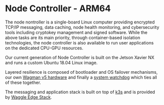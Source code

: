# Node Controller - ARM64

The node nontroller is a single-board Linux computer providing encrypted TCP/IP messaging, data caching, node health monitoring, and cybersecurity tools including cryptokey management and signed software. While the above tasks are its main priority, through container-based isolation technologies, the node controller is also available to run user applications on the dedicated CPU-GPU resources.

Our current generation of Node Controller is built on the Jetson Xavier NX and runs a custom Ubuntu 18.04 Linux image.

Layered resilience is composed of bootloader and OS failover mechanisms, our own [Wagman v5 hardware](https://github.com/waggle-sensor/wagman/tree/master/boards/v5) and finally a [system watchdog](https://github.com/waggle-sensor/sage-wagman-watchdog) which ties all of these together.

The messaging and application stack is built on top of [k3s](https://k3s.io) and is provided by [Waggle Edge Stack](https://github.com/waggle-sensor/waggle-edge-stack).
